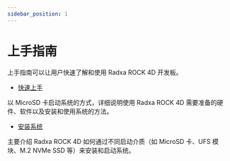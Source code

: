 ```yaml
---
sidebar_position: 1
---
```


# 上手指南

上手指南可以让用户快速了解和使用 Radxa ROCK 4D 开发板。

- [快速上手](/rock4/rock4d/getting-started/quickly_start)

以 MicroSD 卡启动系统的方式，详细说明使用 Radxa ROCK 4D 需要准备的硬件、软件以及安装和使用系统的方法。

- [安装系统](/rock4/rock4d/getting-started/install-system)

主要介绍 Radxa ROCK 4D 如何通过不同启动介质（如 MicroSD 卡、UFS 模块、M.2 NVMe SSD 等）来安装和启动系统。
